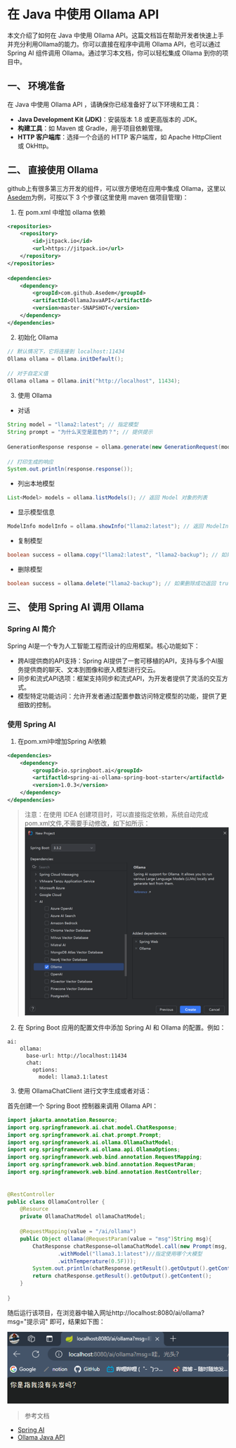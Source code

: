 # 在 Java 中使用 Ollama API

本文介绍了如何在 Java 中使用 Ollama API。这篇文档旨在帮助开发者快速上手并充分利用Ollama的能力。你可以直接在程序中调用 Ollama API，也可以通过 Spring AI 组件调用 Ollama。通过学习本文档，你可以轻松集成 Ollama 到你的项目中。

## 一、 环境准备
在 Java 中使用 Ollama API ，请确保你已经准备好了以下环境和工具：

- **Java Development Kit (JDK)**：安装版本 1.8 或更高版本的 JDK。
- **构建工具**：如 Maven 或 Gradle，用于项目依赖管理。
- **HTTP 客户端库**：选择一个合适的 HTTP 客户端库，如 Apache HttpClient 或 OkHttp。

## 二、 直接使用 Ollama
github上有很多第三方开发的组件，可以很方便地在应用中集成 Ollama，这里以[Asedem](https://github.com/Asedem/OllamaJavaAPI)为例，可按以下 3 个步骤(这里使用 maven 做项目管理)：
1. 在 pom.xml 中增加 ollama 依赖
```xml
<repositories>
    <repository>
        <id>jitpack.io</id>
        <url>https://jitpack.io</url>
    </repository>
</repositories>

<dependencies>
    <dependency>
        <groupId>com.github.Asedem</groupId>
        <artifactId>OllamaJavaAPI</artifactId>
        <version>master-SNAPSHOT</version>
    </dependency>
</dependencies>
```

2. 初始化 Ollama
```java
// 默认情况下，它将连接到 localhost:11434
Ollama ollama = Ollama.initDefault();

// 对于自定义值
Ollama ollama = Ollama.init("http://localhost", 11434);
```
3. 使用 Ollama
* 对话
```java
String model = "llama2:latest"; // 指定模型
String prompt = "为什么天空是蓝色的？"; // 提供提示

GenerationResponse response = ollama.generate(new GenerationRequest(model, prompt));

// 打印生成的响应
System.out.println(response.response());
```

* 列出本地模型
```java
List<Model> models = ollama.listModels(); // 返回 Model 对象的列表
```
* 显示模型信息
```java
ModelInfo modelInfo = ollama.showInfo("llama2:latest"); // 返回 ModelInfo 对象
```

* 复制模型
```java
boolean success = ollama.copy("llama2:latest", "llama2-backup"); // 如果复制过程成功返回 true
```
* 删除模型
```java
boolean success = ollama.delete("llama2-backup"); // 如果删除成功返回 true
```


## 三、 使用 Spring AI 调用 Ollama

### Spring AI 简介
Spring AI是一个专为人工智能工程而设计的应用框架。核心功能如下：
* 跨AI提供商的API支持：Spring AI提供了一套可移植的API，支持与多个AI服务提供商的聊天、文本到图像和嵌入模型进行交云。
* 同步和流式API选项：框架支持同步和流式API，为开发者提供了灵活的交互方式。
* 模型特定功能访问：允许开发者通过配置参数访问特定模型的功能，提供了更细致的控制。

### 使用 Spring AI
1. 在pom.xml中增加Spring AI依赖
```xml
<dependencies>
    <dependency>
        <groupId>io.springboot.ai</groupId>
        <artifactld>spring-ai-ollama-spring-boot-starter</artifactld>
        <version>1.0.3</version>
    </dependency>
</dependencies>
```
> 注意：在使用 IDEA 创建项目时，可以直接指定依赖，系统自动完成pom.xml文件,不需要手动修改，如下如所示：
![alt text](../../notebook/C4/Java_API_example/springai_demo/image/2.png)
2. 在 Spring Boot 应用的配置文件中添加 Spring AI 和 Ollama 的配置。例如：

```properties
ai:
    ollama:
      base-url: http://localhost:11434
      chat:
        options:
          model: llama3.1:latest

```

3. 使用 OllamaChatClient 进行文字生成或者对话：

首先创建一个 Spring Boot 控制器来调用 Ollama API：

```java
import jakarta.annotation.Resource;
import org.springframework.ai.chat.model.ChatResponse;
import org.springframework.ai.chat.prompt.Prompt;
import org.springframework.ai.ollama.OllamaChatModel;
import org.springframework.ai.ollama.api.OllamaOptions;
import org.springframework.web.bind.annotation.RequestMapping;
import org.springframework.web.bind.annotation.RequestParam;
import org.springframework.web.bind.annotation.RestController;


@RestController
public class OllamaController {
    @Resource
    private OllamaChatModel ollamaChatModel;

    @RequestMapping(value = "/ai/ollama")
    public Object ollama(@RequestParam(value = "msg")String msg){
        ChatResponse chatResponse=ollamaChatModel.call(new Prompt(msg, OllamaOptions.create()
                .withModel("llama3.1:latest")//指定使用哪个大模型
                .withTemperature(0.5F)));
        System.out.println(chatResponse.getResult().getOutput().getContent());
        return chatResponse.getResult().getOutput().getContent();
    }

}
```
随后运行该项目，在浏览器中输入网址http://localhost:8080/ai/ollama?msg="提示词" 即可，结果如下图：

![alt text](../../notebook/C4/Java_API_example/springai_demo/image/4.png)



> 参考文档
* [Spring AI](https://docs.spring.io/spring-ai/docs/current/reference/html/)
* [Ollama Java API](https://github.com/Asedem/OllamaJavaAPI)




